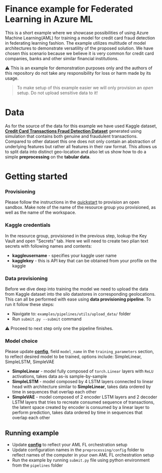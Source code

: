 # Finance example for Federated Learning in Azure ML

This is a short example where we showcase possibilities of using Azure Machine Learning(AML) for training a model for credit card fraud detection in federating learning fashion. The example utilizes multitude of model architectures to demonstrate versatility of the proposed solution. We have chosen this scenario because we believe it is very common for credit card companies, banks and other similar financial institutions.

:warning: This is an example for demonstration purposes only and the authors of this repository do not take any responsibility for loss or harm made by its usage.


> To make setup of this example easier we will only provision an _open_ setup. Do not upload sensitive data to it! 

# Data

As for the source of the data for this example we have used Kaggle dataset, [**Credit Card Transactions Fraud Detection Dataset**](https://www.kaggle.com/datasets/kartik2112/fraud-detection?datasetId=817870&sortBy=voteCount&types=competitions) generated using simulation that contains both genuine and fraudulent transactions. Compared to other dataset this one does not only contain an abstraction of underlying features but rather all features in their raw format. This allows us to split data into distinct geo-location and also let us show how to do a simple **preprocessing** on the **tabular data**.

# Getting started

### Provisioning
Please follow the instructions in the [quickstart](../quickstart.md) to provision an open sandbox. Make note of the name of the resource group you provisioned, as well as the name of the workspace.

### Kaggle credentials
In the resource group, provisioned in the previous step, lookup the Key Vault and open "Secrets" tab. Here we will need to create two plian text secrets with following names and contents:
- **kaggleusername** - specifies your kaggle user name
- **kagglekey** - this is API key that can be obtained from your profile on the kaggle

### Data provisioning
Before we dive deep into training the model we need to upload the data from Kaggle dataset into the silo datastores in corresponding geolocations. This can all be performed with ease using **data provisioning pipeline**. To run it follow these steps:

- Navigate to: `examples/pipelines/utils/upload_data/` folder
- Run `submit.py --submit` command

:warning: Proceed to next step only one the pipeline finishes.

### Model choice
Please update [**config**](../../examples/pipelines/ccfraud/config.yaml), field `model_name` in the `training_parameters` section, to reflect desired model to be trained, options include: SimpleLinear, SimpleLSTM, SimpleVAE

- **SimpleLinear** - model fully composed of `torch.Linear` layers with `ReLU` activations, takes data as-is sample-by-sample
- **SimpleLSTM** - model composed by 4 LSTM layers connected to linear head with architecture similar to **SimpleLinear**, takes data ordered by time in sequences that overlap each other
- **SimpleVAE** - model composed of 2 encoder LSTM layers and 2 decoder LSTM layers that tries to recreate consumed sequence of transactions, the latent space created by encoder is consumed by a linear layer to perform prediction, takes data ordered by time in sequences that overlap each other

## Running example
- Update [**config**](../../examples/pipelines/ccfraud/config.yaml) to reflect your AML FL orchestration setup
- Update configuration names in the `preprocessing/config` folder to reflect names of the computer in your own AML FL orchestration setup
- Run the example by running `submit.py` file using python environment from the `pipelines` folder

